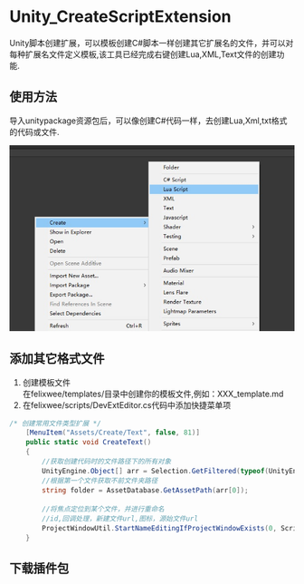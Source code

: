 # Unity_CreateScriptExtension
Unity脚本创建扩展，可以模板创建C#脚本一样创建其它扩展名的文件，并可以对每种扩展名文件定义模板,该工具已经完成右键创建Lua,XML,Text文件的创建功能.


## 使用方法
导入unitypackage资源包后，可以像创建C#代码一样，去创建Lua,Xml,txt格式的代码或文件.

![](readme_1.jpg)


## 添加其它格式文件
1. 创建模板文件   
  在felixwee/templates/目录中创建你的模板文件,例如：XXX_template.md
2. 在felixwee/scripts/DevExtEditor.cs代码中添加快捷菜单项

```cs
/* 创建常用文件类型扩展 */
    [MenuItem("Assets/Create/Text", false, 81)]
    public static void CreateText()
    {
        //获取创建代码时的文件路径下的所有对象
        UnityEngine.Object[] arr = Selection.GetFiltered(typeof(UnityEngine.Object), SelectionMode.TopLevel);
        //根据第一个文件获取不前文件夹路径
        string folder = AssetDatabase.GetAssetPath(arr[0]);

        //将焦点定位到某个文件，并进行重命名       
        //id,回调处理，新建文件url,图标，源始文件url   
        ProjectWindowUtil.StartNameEditingIfProjectWindowExists(0, ScriptableObject.CreateInstance<CreateFileAction>(), folder + "/XXX.md", null, "Assets/Editor/felixwee/templates/XXX_template.md");
    }
```

## 下载插件包

